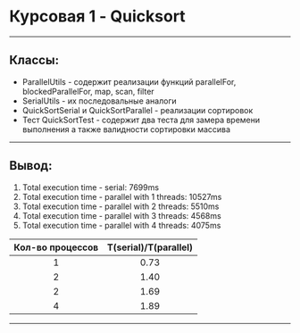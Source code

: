 # Курсовая 1 - Quicksort
***
## Классы:

* ParallelUtils - содержит реализации функций parallelFor, blockedParallelFor, map, scan, filter
* SerialUtils - их последовальные аналоги
* QuickSortSerial и QuickSortParallel - реализации сортировок
* Тест QuickSortTest - cодержит два теста для замера времени выполнения а также валидности сортировки массива
***
## Вывод:
 
1. Total execution time - serial: 7699ms
2. Total execution time - parallel with 1 threads: 10527ms
3. Total execution time - parallel with 2 threads: 5510ms
4. Total execution time - parallel with 3 threads: 4568ms
5. Total execution time - parallel with 4 threads: 4075ms

| Кол-во процессов         | T(serial)/T(parallel) |
| :----------------------: |:---------------------:|
| 1                        |          0.73         |
| 2                        |          1.40         |
| 2                        |          1.69         |
| 4                        |          1.89         |
***
